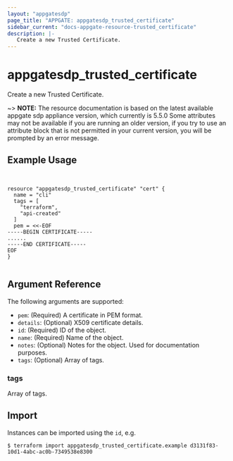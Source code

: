```yaml
---
layout: "appgatesdp"
page_title: "APPGATE: appgatesdp_trusted_certificate"
sidebar_current: "docs-appgate-resource-trusted_certificate"
description: |-
   Create a new Trusted Certificate.
---
```


# appgatesdp_trusted_certificate

Create a new Trusted Certificate.

~> **NOTE:**  The resource documentation is based on the latest available appgate sdp appliance version, which currently is 5.5.0
Some attributes may not be available if you are running an older version, if you try to use an attribute block that is not permitted in your current version, you will be prompted by an error message.


## Example Usage

```hcl


resource "appgatesdp_trusted_certificate" "cert" {
  name = "cli"
  tags = [
    "terraform",
    "api-created"
  ]
  pem = <<-EOF
-----BEGIN CERTIFICATE-----
......
-----END CERTIFICATE-----
EOF
}


```


## Argument Reference

The following arguments are supported:


* `pem`: (Required) A certificate in PEM format.
* `details`: (Optional) X509 certificate details.
* `id`: (Required) ID of the object.
* `name`: (Required) Name of the object.
* `notes`: (Optional) Notes for the object. Used for documentation purposes.
* `tags`: (Optional) Array of tags.


### tags
Array of tags.




## Import

Instances can be imported using the `id`, e.g.

```
$ terraform import appgatesdp_trusted_certificate.example d3131f83-10d1-4abc-ac0b-7349538e8300
```
